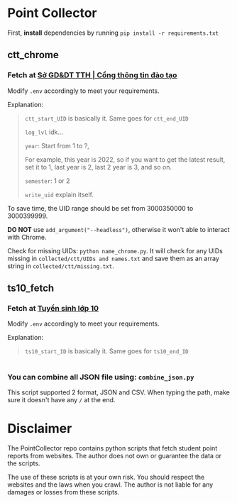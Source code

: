 # Point Collector

First, **install** dependencies by running `pip install -r requirements.txt`


## **ctt_chrome**

### Fetch at [Sở GD&DT TTH | Cổng thông tin đào tạo](https://qlttgddt.thuathienhue.edu.vn/)

Modify `.env` accordingly to meet your requirements.

Explanation:
> `ctt_start_UID` is basically it. Same goes for `ctt_end_UID`
> 
> `log_lvl` idk...
> 
> `year`: Start from 1 to ?, 
> 
> For example, this year is 2022, so if you want to get the latest result, set it to 1, last year is 2, last 2 year is 3, and so on.
> 
> `semester`: 1 or 2
> 
> `write_uid` explain itself.

To save time, the UID range should be set from 3000350000 to 3000399999.

**DO NOT** use `add_argument("--headless")`, otherwise it won't able to interact with Chrome.

Check for missing UIDs: `python name_chrome.py`. It will check for any UIDs missing in `collected/ctt/UIDs and names.txt` and save them as an array string in `collected/ctt/missing.txt`.

## **ts10_fetch**

### Fetch at [Tuyển sinh lớp 10](http://http://khaothi.thuathienhue.edu.vn:8080/)

Modify `.env` accordingly to meet your requirements.

Explanation:
> `ts10_start_ID` is basically it. Same goes for `ts10_end_ID`

#

### You can combine all JSON file using: `combine_json.py`

This script supported 2 format, JSON and CSV. When typing the path, make sure it doesn't have any `/` at the end.

# Disclaimer

The PointCollector repo contains python scripts that fetch student point reports from websites. The author does not own or guarantee the data or the scripts.

The use of these scripts is at your own risk. You should respect the websites and the laws when you crawl. The author is not liable for any damages or losses from these scripts.